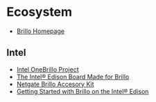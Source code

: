 Ecosystem
==

- [Brillo Homepage](https://developers.google.com/brillo/)

## Intel

- [Intel OneBrillo Project](https://brillodev.intel.com/)
- [The Intel® Edison Board Made for Brillo](https://software.intel.com/en-us/iot/brillo)
- [Netgate Brillo Accesory Kit](http://store.netgate.com/BrilloKit.aspx)
- [Getting Started with Brillo on the Intel® Edison](https://software.intel.com/en-us/articles/getting-started-with-brillo-on-the-intel-edison-board/)
